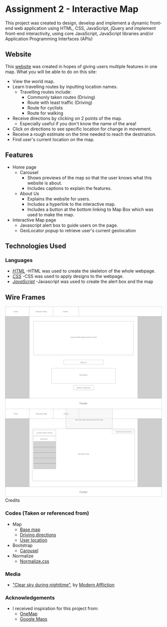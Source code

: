 # Assignment 2 - Interactive Map

This project was created to design, develop and implement a dynamic front-end web application using HTML, CSS, JavaScript, jQuery and implement front-end
interactivity, using core JavaScript, JavaScript libraries and/or Application Programming Interfaces (APIs)

## Website

This [website](https://mandyykoh.github.io/Assignment-2/) was created in hopes of giving users multiple features in one map. 
What you will be able to do on this site:

- View the world map.
- Learn travelling routes by inputting location names.
    - Travelling routes include:
        - Commonly taken routes (Driving)
        - Route with least traffic (Driving)
        - Route for cyclists
        - Route for walking
- Receive directions by clicking on 2 points of the map.
    - Especially useful if you don't know the name of the area!
- Click on directions to see specific location for change in movement.
- Receive a rough estimate on the time needed to reach the destination.
- Find user's current location on the map.

## Features

- Home page
    - Carousel
        - Shows previews of the map so that the user knows what this website is about.
        - Includes captions to explain the features.
    - About Us
        - Explains the website for users.
        - Includes a hyperlink to the interactive map.
        - Includes a button at the bottom linking to Map Box which was used to make the map.
- Interactive Map page
    - Javascript alert box to guide users on the page.
    - GeoLocator popup to retrieve user's current geolocation


## Technologies Used

### Languages
- *[HTML](https://en.wikipedia.org/wiki/HTML#:~:text=Hypertext%20Markup%20Language%20(HTML)%20is,scripting%20languages%20such%20as%20JavaScript.)*
    -HTML was used to create the skeleton of the whole webpage.
- *[CSS](https://en.wikipedia.org/wiki/CSS)*
    -CSS was used to apply designs to the webpage.
- *[JavaScript](https://www.javascript.com/)*
    -Javascript was used to create the alert box and the map

## Wire Frames
<img src="wireframe/home.png" alt="Home page wireframe">
<img src="wireframe/map.png" alt="Home page wireframe"
## Testing
- To be filled in

## Credits

### Codes (Taken or referenced from)
- Map
    - [Base map](https://docs.mapbox.com/mapbox-gl-js/example/simple-map/)
    - [Driving directions](https://docs.mapbox.com/mapbox-gl-js/example/mapbox-gl-directions/)
    - [User location](https://docs.mapbox.com/mapbox-gl-js/example/locate-user/)
- Bootstrap
    - [Carousel](https://www.w3schools.com/bootstrap/bootstrap_carousel.asp)
- Normalize
    - [Normalize.css](https://necolas.github.io/normalize.css/)
### Media

- ["Clear sky during nighttime"](https://unsplash.com/photos/guvnhd3hbxw?utm_source=unsplash&utm_medium=referral&utm_content=creditShareLink), by [Modern Affliction](https://unsplash.com/@themodernaffliction)

### Acknowledgements
- I received inspiration for this project from: 
    - [OneMap](https://www.onemap.sg/main/v2/)
    - [Google Maps](https://www.google.com.sg/maps)
